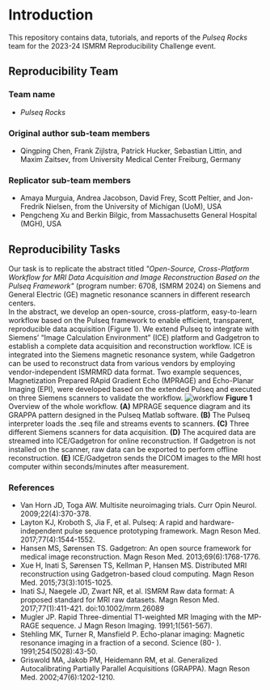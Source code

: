 # Introduction
This repository contains data, tutorials, and reports of the *Pulseq Rocks* team for the 2023-24 ISMRM Reproducibility Challenge event.
## Reproducibility Team
### Team name
* *Pulseq Rocks*
### Original author sub-team members
* Qingping Chen, Frank Zijlstra, Patrick Hucker, Sebastian Littin, and Maxim Zaitsev, from University Medical Center Freiburg, Germany
### Replicator sub-team members
* Amaya Murguia, Andrea Jacobson, David Frey, Scott Peltier, and Jon-Fredrik Nielsen, from the University of Michigan (UoM), USA
* Pengcheng Xu and Berkin Bilgic, from Massachusetts General Hospital (MGH), USA
## Reproducibility Tasks
Our task is to replicate the abstract titled *"Open-Source, Cross-Platform Workflow for MRI Data Acquisition and Image Reconstruction Based on the Pulseq Framework"* (program number: 6708, ISMRM 2024) on Siemens and General Electric (GE) magnetic resonance scanners in different research centers.   
In the abstract, we develop an open-source, cross-platform, easy-to-learn workflow based on the Pulseq framework to enable efficient, transparent, reproducible data acquisition (Figure 1). We extend Pulseq to integrate with Siemens’ “Image Calculation Environment” (ICE) platform and Gadgetron to establish a complete data acquisition and reconstruction workflow. ICE is integrated into the Siemens magnetic resonance system, while Gadgetron can be used to reconstruct data from various vendors by employing vendor-independent ISMRMRD data format. Two example sequences, Magnetization Prepared RApid Gradient Echo (MPRAGE) and Echo-Planar Imaging (EPI), were developed based on the extended Pulseq and executed on three Siemens scanners to validate the workflow.
![workflow](https://github.com/pulseq/Pulseq-Rocks-2023-24-ISMRM-Reproducibility-Challenge/assets/26165904/71345df4-6293-4298-8950-404a543cc111)
**Figure 1** Overview of the whole workflow. **(A)** MPRAGE sequence diagram and its GRAPPA pattern designed in the Pulseq Matlab software. **(B)** The Pulseq interpreter loads the .seq file and streams events to scanners. **(C)** Three different Siemens scanners for data acquisition. **(D)** The acquired data are streamed into ICE/Gadgetron for online reconstruction. If Gadgetron is not installed on the scanner, raw data can be exported to perform offline reconstruction. **(E)** ICE/Gadgetron sends the DICOM images to the MRI host computer within seconds/minutes after measurement.
### References
* Van Horn JD, Toga AW. Multisite neuroimaging trials. Curr Opin Neurol. 2009;22(4):370-378.
* Layton KJ, Kroboth S, Jia F, et al. Pulseq: A rapid and hardware-independent pulse sequence prototyping framework. Magn Reson Med. 2017;77(4):1544-1552.
* Hansen MS, Sørensen TS. Gadgetron: An open source framework for medical image reconstruction. Magn Reson Med. 2013;69(6):1768-1776.
* Xue H, Inati S, Sørensen TS, Kellman P, Hansen MS. Distributed MRI reconstruction using Gadgetron-based cloud computing. Magn Reson Med. 2015;73(3):1015-1025.
* Inati SJ, Naegele JD, Zwart NR, et al. ISMRM Raw data format: A proposed standard for MRI raw datasets. Magn Reson Med. 2017;77(1):411-421. doi:10.1002/mrm.26089
* Mugler JP. Rapid Three-dimential T1-weighted MR Imaging with the MP-RAGE sequence. J Magn Reson Imaging. 1991;1(561-567).
* Stehling MK, Turner R, Mansfield P. Echo-planar imaging: Magnetic resonance imaging in a fraction of a second. Science (80- ). 1991;254(5028):43-50.
* Griswold MA, Jakob PM, Heidemann RM, et al. Generalized Autocalibrating Partially Parallel Acquisitions (GRAPPA). Magn Reson Med. 2002;47(6):1202-1210.
